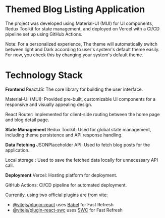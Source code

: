 # Themed Blog Listing Application

The project was developed using Material-UI (MUI) for UI components, Redux Toolkit for state management, and deployed on Vercel with a CI/CD pipeline set up using GitHub Actions.

Note: For a personalized experience, The theme will automatically switch between light and Dark according to user's system's default theme easily. For now, you check this by changing your system's default theme.

# Technology Stack

**Frontend**
ReactJS: The core library for building the user interface.

Material-UI (MUI): Provided pre-built, customizable UI components for a responsive and visually appealing design.

React Router: Implemented for client-side routing between the home page and blog detail page.

**State Management**
Redux Toolkit: Used for global state management, including theme persistence and API response handling.

**Data Fetching**
JSONPlaceholder API: Used to fetch blog posts for the application.

Local storage : Used to save the fetched data locally for unnecessary API call. 

**Deployment**
Vercel: Hosting platform for deployment.

GitHub Actions: CI/CD pipeline for automated deployment.

Currently, using two official plugins are from vite:

-   [@vitejs/plugin-react](https://github.com/vitejs/vite-plugin-react/blob/main/packages/plugin-react/README.md) uses [Babel](https://babeljs.io/) for Fast Refresh
-   [@vitejs/plugin-react-swc](https://github.com/vitejs/vite-plugin-react-swc) uses [SWC](https://swc.rs/) for Fast Refresh
